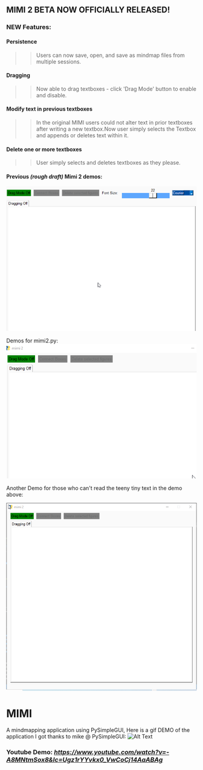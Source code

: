 
## MIMI 2 BETA NOW OFFICIALLY RELEASED! 
### NEW Features: ### 
#### Persistence #### 
>> Users can now save, open, and save as mindmap files from multiple sessions.
#### Dragging ####
>> Now able to drag textboxes - click 'Drag Mode' button to enable and disable. 
#### Modify text in previous textboxes ####
>> In the original MIMI users could not alter text in prior textboxes after writing a new textbox.Now user simply selects the Textbox and appends or deletes text within it. 
#### Delete one or more textboxes ####
>> User simply selects and deletes textboxes as they please. 

#### Previous _(rough draft)_ Mimi 2 demos: #### 
![Alt Text](https://github.com/derikvanschaik/MIMI/blob/main/gifs/mimi2ademo01.gif)

Demos for mimi2.py:
![Alt Text](https://github.com/derikvanschaik/MIMI/blob/main/gifs/mimi2demo.gif)

Another Demo for those who can't read the teeny tiny text in the demo above:

![Alt Text](https://github.com/derikvanschaik/MIMI/blob/main/gifs/mimi2demo02.gif)

# MIMI
A mindmapping application using PySimpleGUI, 
Here is a gif DEMO of the application I got thanks to mike @ PySimpleGUI:
![Alt Text](https://user-images.githubusercontent.com/46163555/121025574-4b189200-c773-11eb-9bd8-5d6d9dd165f3.gif)

### Youtube Demo: *https://www.youtube.com/watch?v=-A8MNtmSox8&lc=Ugz1rYYvkx0_VwCoCj14AaABAg*

